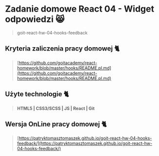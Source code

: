 # Zadanie domowe React 04 - Widget odpowiedzi 😸

> goit-react-hw-04-hooks-feedback

## Kryteria zaliczenia pracy domowej 🐈

> [https://github.com/goitacademy/react-homework/blob/master/hooks/README.pl.md](https://github.com/goitacademy/react-homework/blob/master/hooks/README.pl.md)

## Użyte technologie 🐈

> **HTML5 | CSS3/SCSS | JS | React | Git**

## Wersja OnLine pracy domowej 🐈

> [https://patryktomasztomaszek.github.io/goit-react-hw-04-hooks-feedback/](https://patryktomasztomaszek.github.io/goit-react-hw-04-hooks-feedback/)
